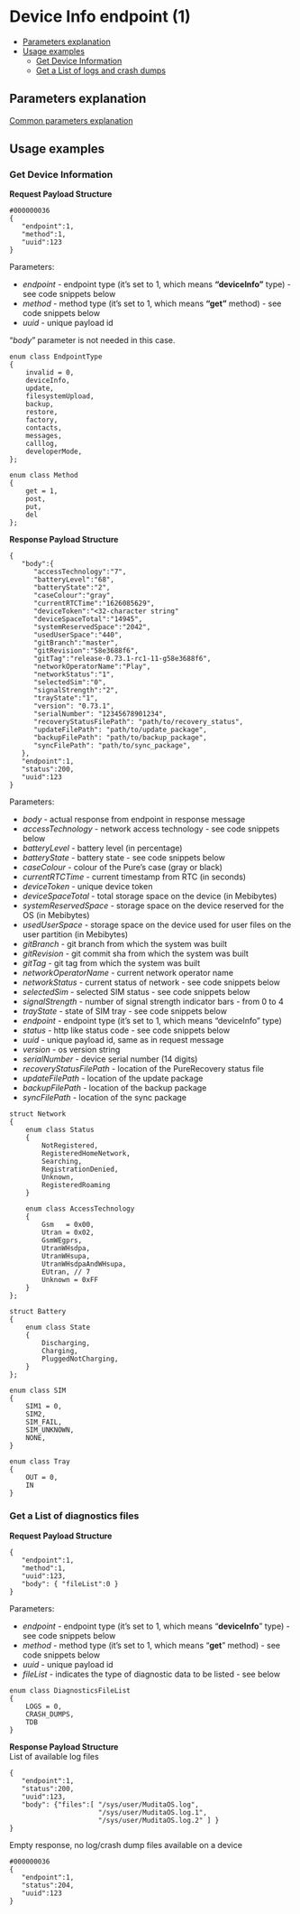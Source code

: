 Device Info endpoint (1)
=============================
* [Parameters explanation](#parameters-explanation)
* [Usage examples](#usage-examples)
  * [Get Device Information](#get-device-information)
  * [Get a List of logs and crash dumps](#get-a-list-of-logs-and-crash-dumps)


## Parameters explanation
[Common parameters explanation](../../protocol_description/common_parameters_explanation.md)

## Usage examples
### Get Device Information
**Request Payload Structure**
```
#000000036
{
   "endpoint":1,
   "method":1,
   "uuid":123
}
```

 Parameters:

 - *endpoint* - endpoint type (it’s set to 1, which means **“deviceInfo”** type) - see code snippets below
 - *method* - method type (it’s set to 1, which means **“get”** method) - see code snippets below
 - *uuid* - unique payload id

 “*body*” parameter is not needed in this case.

```
enum class EndpointType
{
    invalid = 0,
    deviceInfo,
    update, 
    filesystemUpload,
    backup,
    restore,
    factory,
    contacts,
    messages,
    calllog,
    developerMode,
};
```
```
enum class Method
{
    get = 1,
    post, 
    put,
    del
};
```

**Response Payload Structure**
```
{
   "body":{
      "accessTechnology":"7",
      "batteryLevel":"68",
      "batteryState":"2",
      "caseColour":"gray",
      "currentRTCTime":"1626085629",
      "deviceToken":"<32-character string"
      "deviceSpaceTotal":"14945",
      "systemReservedSpace":"2042",
      "usedUserSpace":"440",
      "gitBranch":"master",
      "gitRevision":"58e3688f6",
      "gitTag":"release-0.73.1-rc1-11-g58e3688f6",
      "networkOperatorName":"Play",
      "networkStatus":"1",
      "selectedSim":"0",
      "signalStrength":"2",
      "trayState":"1",
      "version": "0.73.1",
      "serialNumber": "12345678901234",
      "recoveryStatusFilePath": "path/to/recovery_status",
      "updateFilePath": "path/to/update_package",
      "backupFilePath": "path/to/backup_package",
      "syncFilePath": "path/to/sync_package",
   },
   "endpoint":1,
   "status":200,
   "uuid":123
}
```

 Parameters:
 
 - *body*  - actual response from endpoint in response message
 - *accessTechnology* - network access technology - see code snippets below
 - *batteryLevel* - battery level (in percentage)
 - *batteryState* - battery state - see code snippets below
 - *caseColour* - colour of the Pure’s case (gray or black)
 - *currentRTCTime* - current timestamp from RTC (in seconds)
 - *deviceToken* - unique device token
 - *deviceSpaceTotal* - total storage space on the device (in Mebibytes)
 - *systemReservedSpace* - storage space on the device reserved for the OS (in Mebibytes)
 - *usedUserSpace* - storage space on the device used for user files on the user partition (in Mebibytes)
 - *gitBranch* - git branch from which the system was built 
 - *gitRevision* - git commit sha from which the system was built
 - *gitTag* - git tag from which the system was built
 - *networkOperatorName* - current network operator name
 - *networkStatus* - current status of network - see code snippets below
 - *selectedSim* - selected SIM status - see code snippets below
 - *signalStrength* - number of signal strength indicator bars - from 0 to 4
 - *trayState* - state of SIM tray - see code snippets below
 - *endpoint* - endpoint type (it’s set to 1, which means “deviceInfo” type)
 - *status* - http like status code - see code snippets below
 - *uuid* - unique payload id, same as in request message
 - *version* - os version string
 - *serialNumber* - device serial number (14 digits)
 - *recoveryStatusFilePath* - location of the PureRecovery status file
 - *updateFilePath* - location of the update package
 - *backupFilePath* - location of the backup package
 - *syncFilePath* - location of the sync package

```
struct Network
{
    enum class Status
    {
        NotRegistered,
        RegisteredHomeNetwork,
        Searching,
        RegistrationDenied,
        Unknown,
        RegisteredRoaming
    }

    enum class AccessTechnology
    {
        Gsm   = 0x00,
        Utran = 0x02,
        GsmWEgprs,
        UtranWHsdpa,
        UtranWHsupa,
        UtranWHsdpaAndWHsupa,
        EUtran, // 7
        Unknown = 0xFF
    }
};
```
```
struct Battery
{
    enum class State
    {
        Discharging,
        Charging,
        PluggedNotCharging,
    }
};
```
```
enum class SIM
{
    SIM1 = 0,
    SIM2,
    SIM_FAIL,
    SIM_UNKNOWN,
    NONE,
}
```
```
enum class Tray
{
    OUT = 0,
    IN
}
```


### Get a List of diagnostics files
**Request Payload Structure**
```
{
   "endpoint":1,
   "method":1,
   "uuid":123,
   "body": { "fileList":0 }
}
```

 Parameters:
 - *endpoint* - endpoint type (it’s set to 1, which means “**deviceInfo**” type) - see code snippets below
 - *method* - method type (it’s set to 1, which means “**get**” method) - see code snippets below
 - *uuid* - unique payload id
 - *fileList* - indicates the type of diagnostic data to be listed - see below

```
enum class DiagnosticsFileList
{
    LOGS = 0,
    CRASH_DUMPS,
    TDB
}
```

**Response Payload Structure**  
List of available log files
```
{
   "endpoint":1,
   "status":200,
   "uuid":123,
   "body": {"files":[ "/sys/user/MuditaOS.log",
                      "/sys/user/MuditaOS.log.1",
                      "/sys/user/MuditaOS.log.2" ] }
}
```
Empty response, no log/crash dump files available on a device
```
#000000036
{
   "endpoint":1,
   "status":204,
   "uuid":123
}
```